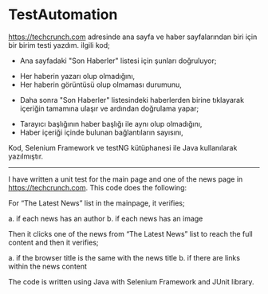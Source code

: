 # TestAutomation

https://techcrunch.com adresinde ana sayfa ve haber sayfalarından biri için bir birim testi yazdım. ilgili kod;

- Ana sayfadaki "Son Haberler" listesi için şunları doğruluyor;

* Her haberin yazarı olup olmadığını,
* Her haberin görüntüsü olup olmaması durumunu,

- Daha sonra "Son Haberler" listesindeki haberlerden birine tıklayarak içeriğin tamamına ulaşır ve ardından doğrulama yapar;

* Tarayıcı başlığının haber başlığı ile aynı olup olmadığını,
* Haber içeriği içinde bulunan bağlantıların sayısını,

Kod, Selenium Framework ve testNG kütüphanesi ile Java kullanılarak yazılmıştır.

*****

I have written a unit test for the main page and one of the news page in https://techcrunch.com. This code does the following:

For “The Latest News” list in the mainpage, it verifies;

a. if each news has an author
b. if each news has an image

Then it clicks one of the news from “The Latest News” list to reach the full content and then it verifies;

a. if the browser title is the same with the news title
b. if there are links within the news content

The code is written using Java with Selenium Framework and JUnit library.
